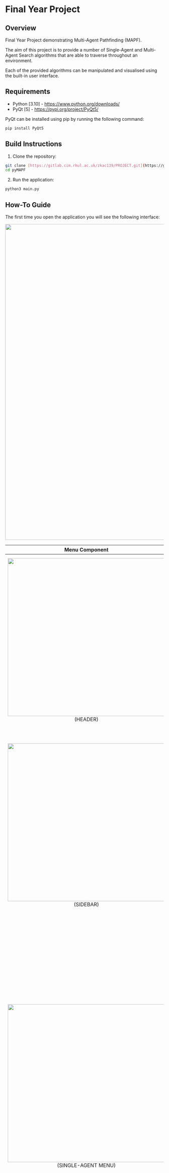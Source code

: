# Final Year Project

## Overview

Final Year Project demonstrating Multi-Agent Pathfinding (MAPF).

The aim of this project is to provide a number of Single-Agent and Multi-Agent Search algorithms that are able to traverse throughout an environment.

Each of the provided algorithms can be manipulated and visualised using the built-in user interface.

## Requirements

- Python [3.10] - https://www.python.org/downloads/
- PyQt [5] - https://pypi.org/project/PyQt5/

PyQt can be installed using pip by running the following command:
```bash
pip install PyQt5 
```

## Build Instructions

1. Clone the repository:
```bash
git clone [https://gitlab.cim.rhul.ac.uk/zkac139/PROJECT.git](https://github.com/olijbrown/pyMAPF)
cd pyMAPF
```

2. Run the application:
```bash
python3 main.py
```

## How-To Guide

The first time you open the application you will see the following interface:

<img src="misc/Interface-FullExample.png" width="1000"/>

|                                Menu Component                                 |                                                                                                                                                                                                                                     Description                                                                                                                                                                                                                                      |
|:-----------------------------------------------------------------------------:|:------------------------------------------------------------------------------------------------------------------------------------------------------------------------------------------------------------------------------------------------------------------------------------------------------------------------------------------------------------------------------------------------------------------------------------------------------------------------------------:|
|      <img src="misc/Interface-HeaderExample.png" width="500"/> (HEADER)       |                                                                                                The header of the application provides you with an indication of the current state. The title in the header will tell you if you are currently performing a Single-Agent or Multi-Agent Search. The 'Help' button on the left side will a 'How-To Guide' will appear for you to read.                                                                                                 |
|     <img src="misc/Interface-SidebarExample.png" width="500"/> (SIDEBAR)      |                                                                                        The sidebar is used to set the type of search you would like to perform. When pressing the 'Single-Agent' button, the application will supply you with the menu to perform Single-Agent Searches (DFS, BFS, A*). Selecting the Multi-Agent button will show the menu for performing the CBS algorithm.                                                                                        |
| <img src="misc/Interface-SAMenuExample.png" width="500"/> (SINGLE-AGENT MENU) | The Single-Agent menu provides a way for you to set the parameters of a Single-Agent Search. There are three size mazes to select from the menu: small (8x8), medium (16x16) and large (32x32). After selecting a size maze, you can choose between the different Single-Agent searches: DFS, BFS and A*. The menu also provides you a way to randomise the conditions of the search you have selected. After setting the parameters, you can play the search animation on the maze. |
| <img src="misc/Interface-MAMenuExample.png" width="500"/> (MULTI-AGENT MENU)  |           The Multi-Agent menu allows you to set the parameters for a Conflict-based Search. The maze is set in the same way as in the Single-Agent menu. The Conflict-Based Search can be performed with 4, 6 or 8 agents that can be selected from the menu. Waypoints for each agent can be set using the 8 agent inputs which can be used to set the start and goal points of each agent. The randomise and play buttons perform the same as in the Single-Agent Menu.           |
|        <img src="misc/Interface-MazeExample.png" width="500"/> (MAZE)         |                                                                    After setting the maze a visualisation will appear on the interface. This is where you are allowed to directly manipulate the the maze to create your desired layouts. Each cell of the maze is a clickable button. When a cell is clicked, its state is toggled meaning that it is changed from an open space to an obstacle and vice-versa.                                                                     |

## Example Outputs

### Depth-First Search

|          8x8 Example           |          32x32 Example           |
|:------------------------------:|:--------------------------------:|
| ![](./misc/DFS-8x8Example.gif) | ![](./misc/DFS-32x32Example.gif) |

### Breadth-First Search

|          8x8 Example           |          32x32 Example           |
|:------------------------------:|:--------------------------------:|
| ![](./misc/BFS-8x8Example.gif) | ![](./misc/BFS-32x32Example.gif) |

### A* Search

|           8x8 Example            |           32x32 Example            |
|:--------------------------------:|:----------------------------------:|
| ![](./misc/AStar-8x8Example.gif) | ![](./misc/AStar-32x32Example.gif) |

### Conflict-Based Search

|    8x8 Example w/ 4 Agents     |    32x32 Examples w/ 8 Agents    |
|:------------------------------:|:--------------------------------:|
| ![](./misc/CBS-8x8Example.gif) | ![](./misc/CBS-32x32Example.gif) |
